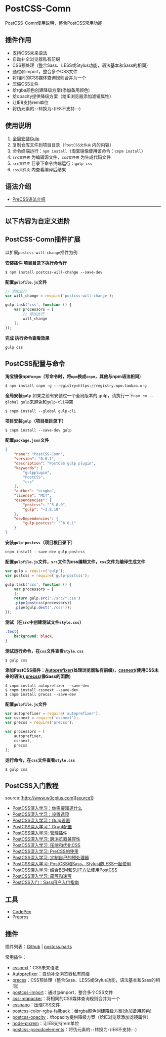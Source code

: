 # PostCSS-Comn
PostCSS-Comn使用说明，整合PostCSS常用功能

## 插件作用
- 支持CSS未来语法
- 自动补全浏览器私有前缀
- CSS预处理（整合Sass、LESS或Stylus功能，语法基本和Sass的相同）
- 通过@import，整合多个CSS文件
- 将相同的CSS媒体查询规则合并为一个
- 压缩CSS文件
- 给rgba颜色创建降级方案(添加备用颜色)
- 给opacity提供降级方案（给IE浏览器添加滤镜属性）
- 让IE8支持rem单位
- 将伪元素的`::`转换为`:`(IE8不支持`::`)

## 使用说明
1. [全局安装Gulp][gulp-g]
2. 复制仓库文件到项目目录（`PostCSS文件夹` 内的内容）
3. 命令终端运行：`npm install`（淘宝镜像使用该命令：`cnpm install`）
4. `src文件夹` 为编辑源文件，`css文件夹` 为生成代码文件
5. `src文件夹` 目录下命令终端运行：`gulp css`
6. `css文件夹` 内查看编译后结果

## 语法介绍
- [PreCSS语法介绍](./precss)

----------

## 以下内容为自定义进阶

## PostCSS-Comn插件扩展
以扩展`postcss-will-change`插件为例

**安装插件 项目目录下执行命令行**

```git
$ npm install postcss-will-change --save-dev
```
**配置`gulpfile.js`文件**

```javascript
// 添加此行
var will_change = require('postcss-will-change');
```

```javascript
gulp.task('css', function () { 
	var processors = [
		// 添加此行
		will_change
	]; 
});
```

**完成 执行命令查看效果**
```git
gulp css
```

## PostCSS配置与命令

**淘宝镜像npm`cnpm`（写命令时，将`npm`换成`cnpm`，其他与npm语法相同）**
```git
$ npm install cnpm -g --registry=https://registry.npm.taobao.org
```

**全局安装`gulp`**
如果之前有安装过一个全局版本的 gulp，请执行一下`npm rm --global gulp`来避免和`gulp-cli`冲突

```git
$ cnpm install --global gulp-cli
```

**项目安装`gulp`（项目根目录下）**
```git
$ cnpm install --save-dev gulp
```

**配置`package.json`文件**

```json
{ 
	"name": "PostCSS-Comn", 
	"version": "0.0.1", 
	"description": "PostCSS gulp plugin", 
	"keywords": [ 
		"gulpplugin", 
		"PostCSS", 
		"css" 
	], 
	"author": "ningbo", 
	"license": "MIT", 
	"dependencies": { 
		"postcss": "^5.0.0", 
		"gulp": "~3.8.10" 
	}, 
	"devDependencies": { 
		"gulp-postcss": "^6.0.1" 
	} 
}
```

**安装`gulp-postcss`（项目根目录下）**
```git
cnpm install --save-dev gulp-postcss
```

**配置`gulpfile.js`文件，`src`文件为css编辑文件，`css`文件为编译生成文件**

```javascript
var gulp = require('gulp');
var postcss = require('gulp-postcss');
```

```javascript
gulp.task('css', function () { 
	var processors = [
	]; 
	return gulp.src('./src/*.css')
	.pipe(postcss(processors))
	.pipe(gulp.dest('./css')); 
});
```

**测试（在`src`中创建测试文件`style.css`）**
```css
.test{
	background: black;
}
```
**测试运行命令，在`css`文件查看`style.css`**

```git
$ gulp css
```

**添加PostCSS插件：[Autoprefixer][autopre](处理浏览器私有前缀)，[cssnext][cssnext](使用CSS未来的语法),[precss][precss](像Sass的函数)**

```git
$ cnpm install autoprefixer --save-dev
$ cnpm install cssnext --save-dev
$ cnpm install precss --save-dev
```

**配置`gulpfile.js`文件**

```javascript
var autoprefixer = require('autoprefixer'); 
var cssnext = require('cssnext'); 
var precss = require('precss');
```

```javascript
var processors = [
	autoprefixer,
	cssnext,
	precss
]; 
```

**运行命令，在`css`文件查看`style.css`**

```git
$ gulp css
```

## PostCSS入门教程
source:[http://www.w3cplus.com][source1]

- [PostCSS深入学习：你需要知道什么][konw1]
- [PostCSS深入学习：设置选项][konw2]
- [PostCSS深入学习：Gulp设置][konw3]
- [PostCSS深入学习：Grunt配置][konw4]
- [PostCSS深入学习: 管理插件][konw5]
- [PostCSS深入学习: 跨浏览器兼容性][konw6]
- [PostCSS深入学习: 压缩和优化CSS][konw7]
- [PostCSS深入学习: PreCSS的使用][konw8]
- [PostCSS深入学习: 定制自己的预处理器][konw9]
- [PostCSS深入学习: PostCSS和Sass、Stylus或LESS一起使用][konw10]
- [PostCSS深入学习: 结合BEM和SUIT方法使用PostCSS][konw11]
- [PostCSS深入学习: 简写和速写][konw12]
- [PostCSS入门：Sass用户入门指南][know13]

## 工具

- [CodePen][codepen]
- [Prepros][prepros]

## 插件
插件列表：[Github][pluginsList] | [postcss.parts][postcssParts]

常用插件：

- [cssnext][cssnext]：CSS未来语法
- [Autoprefixer][autopre]：自动补全浏览器私有前缀
- [precss][precss]：CSS预处理（整合Sass、LESS或Stylus功能，语法基本和Sass的相同）
- [postcss-import][import]：通过@import，整合多个CSS文件
- [css-mqpacker][mqpacker]：将相同的CSS媒体查询规则合并为一个
- [cssnano][cssnano]：压缩CSS文件
- [postcss-color-rgba-fallback][postcssRgba]：给rgba颜色创建降级方案(添加备用颜色)
- [postcss-opacity][opacity]：给opacity提供降级方案（给IE浏览器添加滤镜属性）
- [node-pixrem][pixrem]：让IE8支持rem单位
- [postcss-pseudoelements][pseudoelements]：将伪元素的`::`转换为`:`(IE8不支持`::`)

[source1]:http://www.w3cplus.co

[konw1]:http://www.w3cplus.com/PostCSS/postcss-deep-dive-what-you-need-to-know.html
[konw2]:http://www.w3cplus.com/PostCSS/postcss-quickstart-guide-instant-setup-options.html
[konw3]:http://www.w3cplus.com/PostCSS/postcss-quickstart-guide-gulp-setup.html
[konw4]:http://www.w3cplus.com/PostCSS/postcss-quickstart-guide-grunt-setup.html
[konw5]:http://www.w3cplus.com/PostCSS/postcss-quickstart-guide-exploring-plugins.html
[konw6]:http://www.w3cplus.com/PostCSS/using-postcss-for-cross-browser-compatibility.html
[konw7]:http://www.w3cplus.com/PostCSS/using-postcss-for-minification-and-optimization.html
[konw8]:http://www.w3cplus.com/PostCSS/postcss-deep-dive-preprocessing-with-precss.html
[konw9]:http://www.w3cplus.com/PostCSS/postcss-deep-dive-roll-your-own-preprocessor.html
[konw10]:http://www.w3cplus.com/PostCSS/using-postcss-together-with-sass-stylus-or-less.html
[konw11]:http://www.w3cplus.com/PostCSS/using-postcss-with-bem-and-suit-methodologies.html
[konw12]:http://www.w3cplus.com/PostCSS/postcss-deep-dive-shortcuts-and-shorthand.html
[know13]:http://www.w3cplus.com/preprocessor/getting-started-with-postcss-a-quick-guide-for-sass-users.html

[codepen]:http://codepen.io/
[prepros]:https://prepros.io/

[cssnext]:http://cssnext.io/features/
[autopre]:https://github.com/postcss/autoprefixer
[precss]:https://github.com/jonathantneal/precss
[cssnano]:http://cssnano.co/
[import]:https://github.com/postcss/postcss-import
[mqpacker]:https://github.com/hail2u/node-css-mqpacker
[postcssRgba]:https://github.com/postcss/postcss-color-rgba-fallback
[opacity]:https://github.com/iamvdo/postcss-opacity
[pixrem]:https://github.com/robwierzbowski/node-pixrem
[pseudoelements]:https://github.com/axa-ch/postcss-pseudoelements

[pluginsList]:https://github.com/postcss/postcss#plugins
[postcssParts]:http://postcss.parts/

[gulp-g]:http://www.w3cplus.com/PostCSS/using-postcss-for-cross-browser-compatibility.html